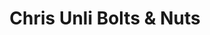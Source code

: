 ---
title: "Chris Unli Bolts & Nuts"
url: /davao-city/chris-unli-bolts-and-nuts/
shop: car parts
---